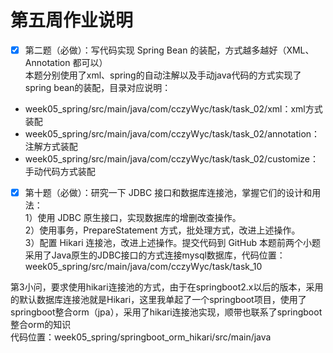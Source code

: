 # 第五周作业说明

- [X] 第二题（必做）：写代码实现 Spring Bean 的装配，方式越多越好（XML、Annotation 都可以）</br>
本题分别使用了xml、spring的自动注解以及手动java代码的方式实现了spring bean的装配，目录对应说明：
* week05_spring/src/main/java/com/cczyWyc/task/task_02/xml：xml方式装配
* week05_spring/src/main/java/com/cczyWyc/task/task_02/annotation：注解方式装配
* week05_spring/src/main/java/com/cczyWyc/task/task_02/customize：手动代码方式装配

- [X] 第十题（必做）：研究一下 JDBC 接口和数据库连接池，掌握它们的设计和用法：</br>
  1）使用 JDBC 原生接口，实现数据库的增删改查操作。</br>
  2）使用事务，PrepareStatement 方式，批处理方式，改进上述操作。</br>
  3）配置 Hikari 连接池，改进上述操作。提交代码到 GitHub
本题前两个小题采用了Java原生的JDBC接口的方式连接mysql数据库，代码位置：week05_spring/src/main/java/com/cczyWyc/task/task_10</br>

第3小问，要求使用hikari连接池的方式，由于在springboot2.x以后的版本，采用的默认数据库连接池就是Hikari，这里我单起了一个springboot项目，使用了springboot整合orm（jpa），采用了hikari连接池实现，顺带也联系了springboot整合orm的知识</br>
代码位置：week05_spring/springboot_orm_hikari/src/main/java